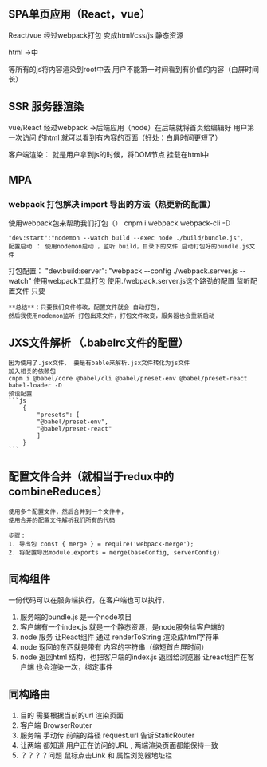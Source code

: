 ## SPA单页应用（React，vue）

React/vue 经过webpack打包 变成html/css/js 静态资源

html ->中<div id="root"></div>

等所有的js将内容渲染到root中去
用户不能第一时间看到有价值的内容（白屏时间长）

## SSR 服务器渲染
vue/React 经过webpack ->后端应用（node）在后端就将首页给编辑好
用户第一次访问 的html 就可以看到有内容的页面（好处：白屏时间更短了）

客户端渲染：
就是用户拿到js的时候，将DOM节点 挂载在html中

## MPA



### webpack 打包解决 import 导出的方法（热更新的配置）

使用webpack包来帮助我们打包（）
    cnpm i webpack webpack-cli -D   

    "dev:start":"nodemon --watch build --exec node ./build/bundle.js",
    配置启动 ： 使用nodemon启动 ，监听 build，目录下的文件 启动打包好的bundle.js文件

   打包配置：
    "dev:build:server": "webpack --config ./webpack.server.js --watch"
    使用webpack工具打包 使用./webpack.server.js这个路劲的配置 监听配置文件 只要

    **总结**：只要我们文件修改，配置文件就会 自动打包，
    然后我使用nodemon监听 打包出来文件，打包文件改变，服务器也会重新启动

## JXS文件解析 （.babelrc文件的配置）
    因为使用了.jsx文件， 要是有bable来解析.jsx文件转化为js文件
    加入相关的依赖包
    cnpm i @babel/core @babel/cli @babel/preset-env @babel/preset-react babel-loader -D
    预设配置
    ```js
        {
            "presets": [
            "@babel/preset-env",
            "@babel/preset-react"
            ]
        }
    ```

## 配置文件合并（就相当于redux中的combineReduces）  
    使用多个配置文件，然后合并到一个文件中，
    使用合并的配置文件解析我们所有的代码

    步骤：
    1. 导出包 const { merge } = require('webpack-merge');
    2. 将配置导出module.exports = merge(baseConfig, serverConfig)

## 同构组件
一份代码可以在服务端执行，在客户端也可以执行，
1. 服务端的bundle.js 是一个node项目
2. 客户端有一个index.js 就是一个静态资源，是node服务给客户端的
3. node 服务 让React组件 通过 renderToString 渲染成html字符串
4. node 返回的东西就是带有 内容的字符串（缩短首白屏时间）
5. node 返回html 结构，也把客户端的index.js 返回给浏览器 让react组件在客户端 也会渲染一次，绑定事件

## 同构路由
1. 目的 需要根据当前的url 渲染页面
2. 客户端 BrowserRouter
3. 服务端 手动传 前端的路径 request.url 告诉StaticRouter
4. 让两端 都知道 用户正在访问的URL , 两端渲染页面都能保持一致
5. ？？？？问题 鼠标点击Link 和 属性浏览器地址栏  




